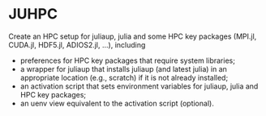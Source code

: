 # JUHPC
Create an HPC setup for juliaup, julia and some HPC key packages (MPI.jl, CUDA.jl, HDF5.jl, ADIOS2.jl, ...), including
- preferences for HPC key packages that require system libraries;
- a wrapper for juliaup that installs juliaup (and latest julia) in an appropriate location (e.g., scratch) if it is not already installed;
- an activation script that sets environment variables for juliaup, julia and HPC key packages;
- an uenv view equivalent to the activation script (optional).
